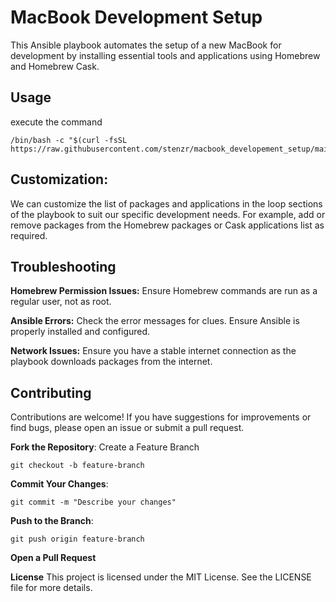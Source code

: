 # MacBook Development Setup

This Ansible playbook automates the setup of a new MacBook for development by installing essential tools and applications using Homebrew and Homebrew Cask.

## Usage
execute the command

    /bin/bash -c "$(curl -fsSL https://raw.githubusercontent.com/stenzr/macbook_developement_setup/main/setup_steps.sh)"

## Customization:
We can customize the list of packages and applications in the loop sections of the playbook to suit our specific development needs. For example, add or remove packages from the Homebrew packages or Cask applications list as required.

## Troubleshooting
**Homebrew Permission Issues:** Ensure Homebrew commands are run as a regular user, not as root.

**Ansible Errors:** Check the error messages for clues. Ensure Ansible is properly installed and configured.

**Network Issues:** Ensure you have a stable internet connection as the playbook downloads packages from the internet.


## Contributing
Contributions are welcome! If you have suggestions for improvements or find bugs, please open an issue or submit a pull request.

**Fork the Repository**:
Create a Feature Branch

    git checkout -b feature-branch

**Commit Your Changes**:

    git commit -m "Describe your changes"


**Push to the Branch**:

    git push origin feature-branch


**Open a Pull Request**


**License**
This project is licensed under the MIT License. See the LICENSE file for more details.